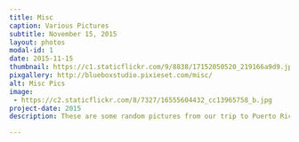 ```yaml
---
title: Misc
caption: Various Pictures
subtitle: November 15, 2015
layout: photos
modal-id: 1
date: 2015-11-15
thumbnail: https://c1.staticflickr.com/9/8838/17152050520_219166a9d9.jpg
pixgallery: http://blueboxstudio.pixieset.com/misc/
alt: Misc Pics
image: 
 - https://c2.staticflickr.com/8/7327/16555604432_cc13965758_b.jpg
project-date: 2015
description: These are some random pictures from our trip to Puerto Rico and around Waxhaw, NC.   

---
```

